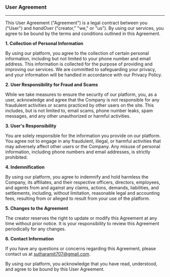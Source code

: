 ### **User Agreement**

---

This User Agreement ("Agreement") is a legal contract between you ("User") and *handOver* ("creator," "we," or "us"). By using our services, you agree to be bound by the terms and conditions outlined in this Agreement.

**1. Collection of Personal Information**

By using our platform, you agree to the collection of certain personal information, including but not limited to your phone number and email address. This information is collected for the purpose of providing and improving our services. We are committed to safeguarding your privacy, and your information will be handled in accordance with our Privacy Policy.

**2. User Responsibility for Fraud and Scams**

While we take measures to ensure the security of our platform, you, as a user, acknowledge and agree that the Company is not responsible for any fraudulent activities or scams practiced by other users on the site. This includes, but is not limited to, email scams, phone number leaks, spam messages, and any other unauthorized or harmful activities.

**3. User's Responsibility**

You are solely responsible for the information you provide on our platform. You agree not to engage in any fraudulent, illegal, or harmful activities that may adversely affect other users or the Company. Any misuse of personal information, including phone numbers and email addresses, is strictly prohibited.

**4. Indemnification**

By using our platform, you agree to indemnify and hold harmless the Company, its affiliates, and their respective officers, directors, employees, and agents from and against any claims, actions, demands, liabilities, and settlements, including, without limitation, reasonable legal and accounting fees, resulting from or alleged to result from your use of the platform.

**5. Changes to the Agreement**

The creator reserves the right to update or modify this Agreement at any time without prior notice. It is your responsibility to review this Agreement periodically for any changes.

**6. Contact Information**

If you have any questions or concerns regarding this Agreement, please contact us at sutharamit707@gmail.com.

By using our platform, you acknowledge that you have read, understood, and agree to be bound by this User Agreement.
